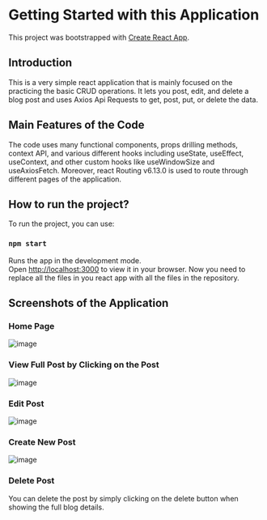 # Getting Started with this Application

This project was bootstrapped with [Create React App](https://github.com/facebook/create-react-app).

## Introduction

This is a very simple react application that is mainly focused on the practicing the basic CRUD operations. It lets you post, edit, and delete a blog post and uses Axios Api Requests to get, post, put, or delete the data. 

## Main Features of the Code

The code uses many functional components, props drilling methods, context API, and various different hooks including useState, useEffect, useContext, and other custom hooks like useWindowSize and useAxiosFetch. Moreover, react Routing v6.13.0 is used to route through different pages of the application. 

## How to run the project?

To run the project, you can use:

### `npm start`

Runs the app in the development mode.\
Open [http://localhost:3000](http://localhost:3000) to view it in your browser.
Now you need to replace all the files in you react app with all the files in the repository.

## Screenshots of the Application
### Home Page
![image](https://github.com/ahsanrbaloch/react_blog/assets/72220980/213607b3-f18e-4d3b-9e14-3eb2902c3e4e)

### View Full Post by Clicking on the Post
![image](https://github.com/ahsanrbaloch/react_blog/assets/72220980/62d6ad32-c174-471b-a4ab-2323c08c4039)

### Edit Post
![image](https://github.com/ahsanrbaloch/react_blog/assets/72220980/528e40e0-b17c-4625-a10c-e5b9df318263)

### Create New Post
![image](https://github.com/ahsanrbaloch/react_blog/assets/72220980/382093d2-a23e-4f1e-bf43-bde4c8fae417)

### Delete Post
You can delete the post by simply clicking on the delete button when showing the full blog details.
